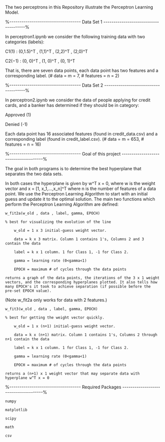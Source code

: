 The two perceptrons in this Repository illustrate the Perceptron Learning Model. 

%------------------------------------ Data Set 1 --------------------------------------%

In perceptron1.ipynb we consider the following training data with two categories (labels):

C1(1) : (0,1.5)^T , (1,1)^T , (2,2)^T , (2,0)^T

C2(−1) : (0, 0)^T , (1, 0)^T , (0, 1)^T

That is, there are seven data points, each data point has two features and a corresponding label.
(# data = m = 7, # features = n = 2)

%------------------------------------ Data Set 2 --------------------------------------%

In perceptron2.ipynb we consider the data of people applying for credit cards, and a banker has determined if they should be in category:

Approved (1)

Denied (-1)

Each data point has 16 associated features (found in credit_data.csv) and a corresponding label (found in credit_label.csv).
(# data = m = 653, # features = n = 16)

%------------------------------------ Goal of this project --------------------------------------%

The goal in both programs is to determine the best hyperplane that separates the two data sets. 



In both cases the hyperplane is given by w^T x = 0, where w is the weight vector and x = [1, x_1,...,x_n]^T where n is the number of features of a data point.
We use the Perceptron Learning Algorithm to start with an initial guess and update it to the optimal solution. The main two functions which perform the Perceptron Learning Algorithm are defined:

	w_fit2a(w_old , data , label, gamma, EPOCH)

	% best for visualizing the evolution of the line

		w_old = 1 x 3 initial-guess weight vector.
	
		data = k x 3 matrix. Column 1 contains 1's, Columns 2 and 3 contain the data
	
		label = k x 1 column. 1 for Class 1, -1 for Class 2.
	
		gamma = learning rate (0<gamma<1)
	
		EPOCH = maximum # of cycles through the data points
	
	returns a graph of the data points, the iterations of the 3 x 1 weight vectors, and the corresponding hyperplanes plotted. It also tells how many EPOCH's it took to achieve separation (if possible before the pre-set EPOCH value).
(Note w_fit2a only works for data with 2 features.)

	w_fit3(w_old , data , label, gamma, EPOCH)

	% best for getting the weight vector quickly. 

		w_old = 1 x (n+1) initial-guess weight vector.
	
		data = k x (n+1) matrix. Column 1 contains 1's, Columns 2 through n+1 contain the data
	
		label = k x 1 column. 1 for Class 1, -1 for Class 2.
	
		gamma = learning rate (0<gamma<1)
	
		EPOCH = maximum # of cycles through the data points
	
	returns a (n+1) x 1 weight vector that may separate data with hyperplane w^T x = 0
 


%------------------------------------ Required Packages --------------------------------------%

	numpy
	
	matplotlib
	
	scipy
	
	math
	
	csv
